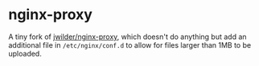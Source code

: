 # nginx-proxy
A tiny fork of [jwilder/nginx-proxy](https://github.com/jwilder/nginx-proxy), which doesn't do anything but add an additional file in `/etc/nginx/conf.d` to allow for files larger than 1MB to be uploaded.
